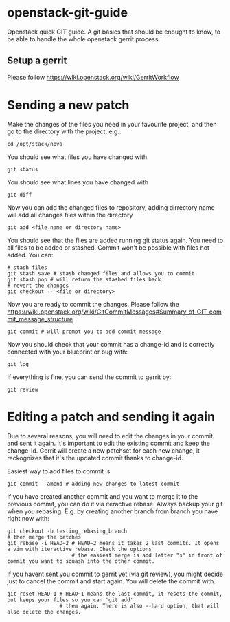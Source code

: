 openstack-git-guide
===================

Openstack quick GIT guide. A git basics that should be enought to know, to be able to handle the whole openstack gerrit process.


Setup a gerrit
--------------

Please follow https://wiki.openstack.org/wiki/GerritWorkflow


Sending a new patch
===================

Make the changes of the files you need in your favourite project, and then go to the directory with the project, e.g.:

    cd /opt/stack/nova

You should see what files you have changed with

    git status
    
You should see what lines you have changed with

    git diff
    
Now you can add the changed files to repository, adding dirrectory name will add all changes files within the directory

    git add <file_name or directory name>
    
You should see that the files are added running git status again. You need to all files to be added or stashed. 
Commit won't be possible with files not added. You can: 

    # stash files
    git stash save # stash changed files and allows you to commit
    git stash pop # will return the stashed files back
    # revert the changes
    git checkout -- <file or directory>
    
Now you are ready to commit the changes. Please follow the https://wiki.openstack.org/wiki/GitCommitMessages#Summary_of_GIT_commit_message_structure

    git commit # will prompt you to add commit message
    
Now you should check that your commit has a change-id and is correctly connected with your blueprint or bug with:

    git log
    
If everything is fine, you can send the commit to gerrit by:

    git review
    
Editing a patch and sending it again
====================================

Due to several reasons, you will need to edit the changes in your commit and sent it again. It's important to edit
the existing commit and keep the change-id. Gerrit will create a new patchset for each new change, it reckognizes that 
it's the updated commit thanks to change-id. 

Easiest way to add files to commit is

    git commit --amend # adding new changes to latest commit
    
If you have created another commit and you want to merge it to the previous commit, you can do it via iteractive rebase.
Always backup your git when you rebasing. E.g. by creating another branch from branch you have right now with:

    git checkout -b testing_rebasing_branch
    # then merge the patches
    git rebase -i HEAD~2 # HEAD~2 means it takes 2 last commits. It opens a vim with iteractive rebase. Check the options
                         # the easiest merge is add letter "s" in front of commit you want to squash into the other commit. 
    
If you havent sent you commit to gerrit yet (via git review), you might decide just to cancel the commit and start again.
You will delete the commit with.

    git reset HEAD~1 # HEAD~1 means the last commit, it resets the commit, but keeps your files so you can 'git add'
                     # them again. There is also --hard option, that will also delete the changes.
                     


